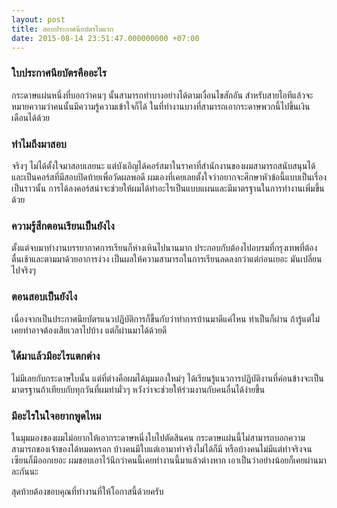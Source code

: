 ```yaml
---
layout: post
title: สอบประกาศนียบัตรใบแรก
date: 2015-08-14 23:51:47.000000000 +07:00
---
```

### ใบประกาศนียบัตรคืออะไร

กระดาษแผ่นหนึ่งที่บอกว่าคนๆ นั้นสามารถทำบางอย่างได้ตามเงื่อนไขสักอัน สำหรับสายไอทีแล้วจะหมายความว่าคนนั้นมีความรู้ความเข้าใจก็ได้ ในที่ทำงานบางที่สามารถเอากระดาษพวกนี้ไปขึ้นเงินเดือนได้ด้วย

### ทำไมถึงมาสอบ

จริงๆ ไม่ได้ตั้งใจมาสอบเลยนะ แต่บังเอิญได้คอร์สมาในราคาที่สำนักงานของผมสามารถสนับสนุนได้ และเป็นคอร์สที่มีสอบปิดท้ายเพื่อวัดผลพอดี ผมเองที่เคยเลยตั้งใจว่าอยากจะศึกษาหัวข้อนี้แบบเป็นเรื่องเป็นราวนั้น การได้ลงคอร์สน่าจะช่วยให้ผมได้ทำอะไรเป็นแบบแผนและมีมาตรฐานในการทำงานเพิ่มขึ้นด้วย

### ความรู้สึกตอนเรียนเป็นยังไง

ตั้งแต่จบมาทำงานบรรยากาศการเรียนก็ห่างเหินไปนานมาก ประกอบกับต้องไปอบรมที่กรุงเทพที่ต้องตื่นเช้าและตามมาด้วยอาการง่วง เป็นผลให้ความสามารถในการเรียนลดลงกว่าแต่ก่อนเยอะ มันเปลี่ยนไปจริงๆ

### ตอนสอบเป็นยังไง

เนื่องจากเป็นประกาศนียบัตรแนวปฏิบัติการก็ขึ้นกับว่าทำการบ้านมาดีแค่ไหน ทำเป็นก็ผ่าน ถ้ารู้แต่ไม่เคยทำอาจต้องเสียเวลาไปบ้าง แต่ก็ผ่านมาได้ด้วยดี

### ได้มาแล้วมีอะไรแตกต่าง

ไม่มีเลยกับกระดาษใบนั้น แต่ที่ต่างคือผมได้มุมมองใหม่ๆ ได้เรียนรู้แนวการปฏิบัติงานที่ค่อนข้างจะเป็นมาตรฐานถ้าเทียบกับทุกวันที่ผมทำมั่วๆ หวังว่าจะช่วยให้ร่วมงานกับคนอื่นได้ง่ายขึ้น

### มีอะไรในใจอยากพูดไหม

ในมุมมองของผมไม่อยากให้เอากระดาษหนึ่งใบไปตัดสินคน กระดาษแผ่นนี้ไม่สามารถบอกความสามารถของเจ้าของได้หมดหรอก บ้างคนมีใบแต่เอามาทำจริงไม่ได้ก็มี หรือบ้างคนไม่มีแต่ทำจริงจนเซียนก็มีออกเยอะ ผมชอบเอาไว้นึกว่าคนนี้เคยทำงานนี้มาแล้วต่างหาก เอาเป็นว่าอย่างน้อยก็เคยผ่านมาละกันนะ 

สุดท้ายต้องขอบคุณที่ทำงานที่ให้โอกาสนี้ด้วยครับ
